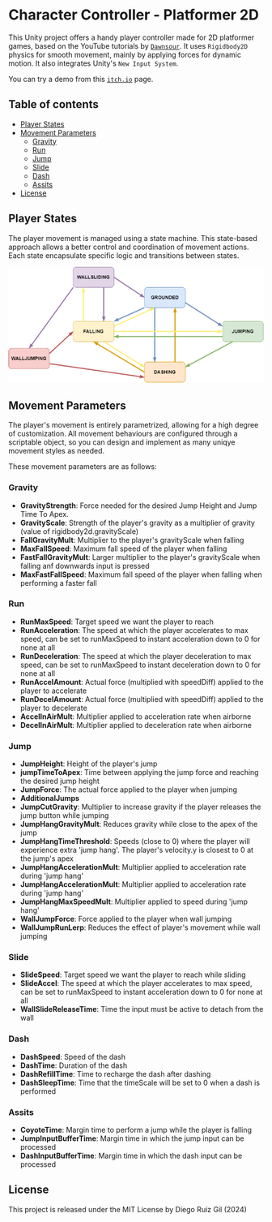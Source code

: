 # Character Controller - Platformer 2D

This Unity project offers a handy player controller made for 2D platformer games, based on the YouTube tutorials by [`Dawnsour`](https://www.youtube.com/playlist?list=PLRsowSGWU4GiYNO6kgDMSb7cied6LWDnV). It uses `Rigidbody2D` physics for smooth movement, mainly by applying forces for dynamic motion. It also integrates Unity's `New Input System`.

You can try a demo from this [`itch.io`](https://diegorg64.itch.io/character-controller-platformer-2d) page.

## Table of contents
- [Player States](#player-states)
- [Movement Parameters](#movement-parameters)
    - [Gravity](#gravity)
    - [Run](#run)
    - [Jump](#jump)
    - [Slide](#slide)
    - [Dash](#dash)
    - [Assits](#assits)
- [License](#license)

## Player States
The player movement is managed using a state machine. This state-based approach allows a better control and coordination of movement actions. Each state encapsulate specific logic and transitions between states.

![Player States](Images/PlayerStates.png)


## Movement Parameters
The player's movement is entirely parametrized, allowing for a high degree of customization. All movement behaviours are configured through a scriptable object, so you can design and implement as many uniqye movement styles as needed.

These movement parameters are as follows:

### Gravity
- **GravityStrength**: Force needed for the desired Jump Height and Jump Time To Apex.
- **GravityScale**: Strength of the player's gravity as a multiplier of gravity (value of rigidbody2d.gravityScale)
- **FallGravityMult**: Multiplier to the player's gravityScale when falling
- **MaxFallSpeed**: Maximum fall speed of the player when falling
- **FastFallGravityMult**: Larger multiplier to the player's gravityScale when falling anf downwards input is pressed
- **MaxFastFallSpeed**: Maximum fall speed of the player when falling when performing a faster fall

### Run
- **RunMaxSpeed**: Target speed we want the player to reach
- **RunAcceleration**: The speed at which the player accelerates to max speed, can be set to runMaxSpeed to instant acceleration down to 0 for none at all
- **RunDeceleration**: The speed at which the player deceleration to max speed, can be set to runMaxSpeed to instant deceleration down to 0 for none at all
- **RunAccelAmount**: Actual force (multiplied with speedDiff) applied to the player to accelerate
- **RunDecelAmount**: Actual force (multiplied with speedDiff) applied to the player to decelerate
- **AccelInAirMult**: Multiplier applied to acceleration rate when airborne
- **DecelInAirMult**: Multiplier applied to deceleration rate when airborne

### Jump
- **JumpHeight**: Height of the player's jump
- **jumpTimeToApex**: Time between applying the jump force and reaching the desired jump height
-  **JumpForce**: The actual force applied to the player when jumping
- **AdditionalJumps**
- **JumpCutGravity**: Multiplier to increase gravity if the player releases the jump button while jumping
- **JumpHangGravityMult**: Reduces gravity while close to the apex of the jump
- **JumpHangTimeThreshold**: Speeds (close to 0) where the player will experience extra 'jump hang'. The player's velocity.y is closest to 0 at the jump's apex
- **JumpHangAccelerationMult**: Multiplier applied to acceleration rate during 'jump hang'
- **JumpHangAccelerationMult**: Multiplier applied to acceleration rate during 'jump hang'
- **JumpHangMaxSpeedMult**: Multiplier applied to speed during 'jump hang'
- **WallJumpForce**: Force applied to the player when wall jumping
- **WallJumpRunLerp**: Reduces the effect of player's movement while wall jumping

### Slide
- **SlideSpeed**: Target speed we want the player to reach while sliding
- **SlideAccel**: The speed at which the player accelerates to max speed, can be set to runMaxSpeed to instant acceleration down to 0 for none at all
- **WallSlideReleaseTime**: Time the input must be active to detach from the wall

### Dash
- **DashSpeed**: Speed of the dash
- **DashTime**: Duration of the dash
- **DashRefillTime**: Time to recharge the dash after dashing
- **DashSleepTime**: Time that the timeScale will be set to 0 when a dash is performed

### Assits
- **CoyoteTime**: Margin time to perform a jump while the player is falling
- **JumpInputBufferTime**: Margin time in which the jump input can be processed
- **DashInputBufferTime**: Margin time in which the dash input can be processed

## License
This project is released under the MIT License by Diego Ruiz Gil (2024)